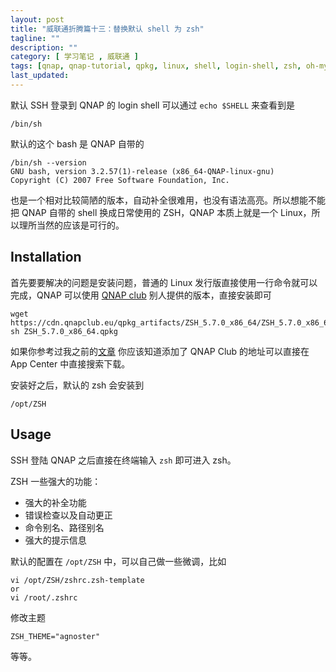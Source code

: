 ```yaml
---
layout: post
title: "威联通折腾篇十三：替换默认 shell 为 zsh"
tagline: ""
description: ""
category: [ 学习笔记 , 威联通 ]
tags: [qnap, qnap-tutorial, qpkg, linux, shell, login-shell, zsh, oh-my-zsh, bash ]
last_updated:
---
```


默认 SSH 登录到 QNAP 的 login shell 可以通过 `echo $SHELL` 来查看到是

    /bin/sh

默认的这个 bash 是 QNAP 自带的

    /bin/sh --version
    GNU bash, version 3.2.57(1)-release (x86_64-QNAP-linux-gnu)
    Copyright (C) 2007 Free Software Foundation, Inc.

也是一个相对比较简陋的版本，自动补全很难用，也没有语法高亮。所以想能不能把 QNAP 自带的 shell 换成日常使用的 ZSH，QNAP 本质上就是一个 Linux，所以理所当然的应该是可行的。

## Installation

首先要要解决的问题是安装问题，普通的 Linux 发行版直接使用一行命令就可以完成，QNAP 可以使用 [QNAP club](https://www.qnapclub.eu/en/qpkg/706) 别人提供的版本，直接安装即可

    wget https://cdn.qnapclub.eu/qpkg_artifacts/ZSH_5.7.0_x86_64/ZSH_5.7.0_x86_64.qpkg
    sh ZSH_5.7.0_x86_64.qpkg

如果你参考过我之前的[文章](/post/2018/04/qnap-ts453bmini.html) 你应该知道添加了 QNAP Club 的地址可以直接在 App Center 中直接搜索下载。

安装好之后，默认的 zsh 会安装到

    /opt/ZSH

## Usage

SSH 登陆 QNAP 之后直接在终端输入 `zsh` 即可进入 zsh。

ZSH 一些强大的功能：

- 强大的补全功能
- 错误检查以及自动更正
- 命令别名、路径别名
- 强大的提示信息

默认的配置在 `/opt/ZSH` 中，可以自己做一些微调，比如

    vi /opt/ZSH/zshrc.zsh-template
    or
    vi /root/.zshrc

修改主题

    ZSH_THEME="agnoster"

等等。

